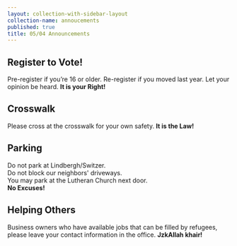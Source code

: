 ```yaml
---
layout: collection-with-sidebar-layout
collection-name: annoucements
published: true
title: 05/04 Announcements
---
```

## Register to Vote! 
Pre-register if you’re 16 or older. Re-register if you moved last year. Let your opinion be heard. **It is your Right!**

## Crosswalk
Please cross at the crosswalk for your own safety. **It is the Law!**

## Parking
Do not park at Lindbergh/Switzer.  
Do not block our neighbors' driveways.  
You may park at the Lutheran Church next door.  
**No Excuses!**

## Helping Others
Business owners who have available jobs that can be filled by refugees, please leave your contact information in the office. **JzkAllah khair!**
